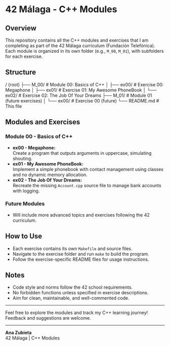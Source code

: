 # 42 Málaga - C++ Modules

## Overview
This repository contains all the C++ modules and exercises that I am completing as part of the 42 Málaga curriculum (Fundación Telefónica).  
Each module is organized in its own folder (e.g., `M_00`, `M_01`), with subfolders for each exercise.

## Structure
/ (root)
├── M_00/ # Module 00: Basics of C++
│ ├── ex00/ # Exercise 00: Megaphone
│ ├── ex01/ # Exercise 01: My Awesome PhoneBook
│ └── ex02/ # Exercise 02: The Job Of Your Dreams
├── M_01/ # Module 01 (future exercises)
│ └── ex00/ # Exercise 00 (future)
└── README.md # This file

## Modules and Exercises

### Module 00 - Basics of C++
- **ex00 - Megaphone:**  
  Create a program that outputs arguments in uppercase, simulating shouting.  
- **ex01 - My Awesome PhoneBook:**  
  Implement a simple phonebook with contact management using classes and no dynamic memory allocation.  
- **ex02 - The Job Of Your Dreams:**  
  Recreate the missing `Account.cpp` source file to manage bank accounts with logging.

### Future Modules
- Will include more advanced topics and exercises following the 42 curriculum.

## How to Use
- Each exercise contains its own `Makefile` and source files.  
- Navigate to the exercise folder and run `make` to build the program.  
- Follow the exercise-specific README files for usage instructions.

## Notes
- Code style and norms follow the 42 school requirements.  
- No forbidden functions unless specified in exercise descriptions.  
- Aim for clean, maintainable, and well-commented code.

---

Feel free to explore the modules and track my C++ learning journey!  
Feedback and suggestions are welcome.

---

**Ana Zubieta**  
42 Málaga | C++ Modules  
